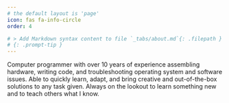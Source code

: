 ```yaml
---
# the default layout is 'page'
icon: fas fa-info-circle
order: 4

# > Add Markdown syntax content to file `_tabs/about.md`{: .filepath } and it will show up on this page.
# {: .prompt-tip }
---
```


Computer programmer with over 10 years of experience assembling hardware,
writing code, and troubleshooting operating system and software issues. Able to
quickly learn, adapt, and bring creative and out-of-the-box solutions to any
task given. Always on the lookout to learn something new and to teach others
what I know.

